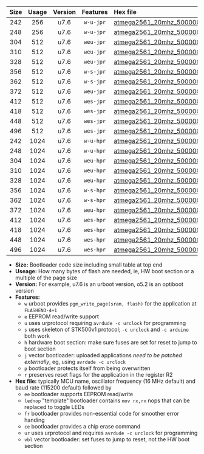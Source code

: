 |Size|Usage|Version|Features|Hex file|
|:-:|:-:|:-:|:-:|:--|
|242|256|u7.6|`w-u-jpr`|[atmega2561_20mhz_500000bps_ur_vbl.hex](https://raw.githubusercontent.com/stefanrueger/urboot/main/atmega2561_20mhz_500000bps_ur_vbl.hex)|
|248|256|u7.6|`w-u-jpr`|[atmega2561_20mhz_500000bps_lednop_ur_vbl.hex](https://raw.githubusercontent.com/stefanrueger/urboot/main/atmega2561_20mhz_500000bps_lednop_ur_vbl.hex)|
|304|512|u7.6|`weu-jpr`|[atmega2561_20mhz_500000bps_ee_ur_vbl.hex](https://raw.githubusercontent.com/stefanrueger/urboot/main/atmega2561_20mhz_500000bps_ee_ur_vbl.hex)|
|310|512|u7.6|`weu-jpr`|[atmega2561_20mhz_500000bps_ee_lednop_ur_vbl.hex](https://raw.githubusercontent.com/stefanrueger/urboot/main/atmega2561_20mhz_500000bps_ee_lednop_ur_vbl.hex)|
|328|512|u7.6|`weu-jpr`|[atmega2561_20mhz_500000bps_ee_lednop_fr_ur_vbl.hex](https://raw.githubusercontent.com/stefanrueger/urboot/main/atmega2561_20mhz_500000bps_ee_lednop_fr_ur_vbl.hex)|
|356|512|u7.6|`w-s-jpr`|[atmega2561_20mhz_500000bps_vbl.hex](https://raw.githubusercontent.com/stefanrueger/urboot/main/atmega2561_20mhz_500000bps_vbl.hex)|
|362|512|u7.6|`w-s-jpr`|[atmega2561_20mhz_500000bps_lednop_vbl.hex](https://raw.githubusercontent.com/stefanrueger/urboot/main/atmega2561_20mhz_500000bps_lednop_vbl.hex)|
|372|512|u7.6|`weu-jpr`|[atmega2561_20mhz_500000bps_ee_lednop_fr_ce_ur_vbl.hex](https://raw.githubusercontent.com/stefanrueger/urboot/main/atmega2561_20mhz_500000bps_ee_lednop_fr_ce_ur_vbl.hex)|
|412|512|u7.6|`wes-jpr`|[atmega2561_20mhz_500000bps_ee_vbl.hex](https://raw.githubusercontent.com/stefanrueger/urboot/main/atmega2561_20mhz_500000bps_ee_vbl.hex)|
|418|512|u7.6|`wes-jpr`|[atmega2561_20mhz_500000bps_ee_lednop_vbl.hex](https://raw.githubusercontent.com/stefanrueger/urboot/main/atmega2561_20mhz_500000bps_ee_lednop_vbl.hex)|
|448|512|u7.6|`wes-jpr`|[atmega2561_20mhz_500000bps_ee_lednop_fr_vbl.hex](https://raw.githubusercontent.com/stefanrueger/urboot/main/atmega2561_20mhz_500000bps_ee_lednop_fr_vbl.hex)|
|496|512|u7.6|`wes-jpr`|[atmega2561_20mhz_500000bps_ee_lednop_fr_ce_vbl.hex](https://raw.githubusercontent.com/stefanrueger/urboot/main/atmega2561_20mhz_500000bps_ee_lednop_fr_ce_vbl.hex)|
|242|1024|u7.6|`w-u-hpr`|[atmega2561_20mhz_500000bps_ur.hex](https://raw.githubusercontent.com/stefanrueger/urboot/main/atmega2561_20mhz_500000bps_ur.hex)|
|248|1024|u7.6|`w-u-hpr`|[atmega2561_20mhz_500000bps_lednop_ur.hex](https://raw.githubusercontent.com/stefanrueger/urboot/main/atmega2561_20mhz_500000bps_lednop_ur.hex)|
|304|1024|u7.6|`weu-hpr`|[atmega2561_20mhz_500000bps_ee_ur.hex](https://raw.githubusercontent.com/stefanrueger/urboot/main/atmega2561_20mhz_500000bps_ee_ur.hex)|
|310|1024|u7.6|`weu-hpr`|[atmega2561_20mhz_500000bps_ee_lednop_ur.hex](https://raw.githubusercontent.com/stefanrueger/urboot/main/atmega2561_20mhz_500000bps_ee_lednop_ur.hex)|
|328|1024|u7.6|`weu-hpr`|[atmega2561_20mhz_500000bps_ee_lednop_fr_ur.hex](https://raw.githubusercontent.com/stefanrueger/urboot/main/atmega2561_20mhz_500000bps_ee_lednop_fr_ur.hex)|
|356|1024|u7.6|`w-s-hpr`|[atmega2561_20mhz_500000bps.hex](https://raw.githubusercontent.com/stefanrueger/urboot/main/atmega2561_20mhz_500000bps.hex)|
|362|1024|u7.6|`w-s-hpr`|[atmega2561_20mhz_500000bps_lednop.hex](https://raw.githubusercontent.com/stefanrueger/urboot/main/atmega2561_20mhz_500000bps_lednop.hex)|
|372|1024|u7.6|`weu-hpr`|[atmega2561_20mhz_500000bps_ee_lednop_fr_ce_ur.hex](https://raw.githubusercontent.com/stefanrueger/urboot/main/atmega2561_20mhz_500000bps_ee_lednop_fr_ce_ur.hex)|
|412|1024|u7.6|`wes-hpr`|[atmega2561_20mhz_500000bps_ee.hex](https://raw.githubusercontent.com/stefanrueger/urboot/main/atmega2561_20mhz_500000bps_ee.hex)|
|418|1024|u7.6|`wes-hpr`|[atmega2561_20mhz_500000bps_ee_lednop.hex](https://raw.githubusercontent.com/stefanrueger/urboot/main/atmega2561_20mhz_500000bps_ee_lednop.hex)|
|448|1024|u7.6|`wes-hpr`|[atmega2561_20mhz_500000bps_ee_lednop_fr.hex](https://raw.githubusercontent.com/stefanrueger/urboot/main/atmega2561_20mhz_500000bps_ee_lednop_fr.hex)|
|496|1024|u7.6|`wes-hpr`|[atmega2561_20mhz_500000bps_ee_lednop_fr_ce.hex](https://raw.githubusercontent.com/stefanrueger/urboot/main/atmega2561_20mhz_500000bps_ee_lednop_fr_ce.hex)|

- **Size:** Bootloader code size including small table at top end
- **Useage:** How many bytes of flash are needed, ie, HW boot section or a multiple of the page size
- **Version:** For example, u7.6 is an urboot version, o5.2 is an optiboot version
- **Features:**
  + `w` urboot provides `pgm_write_page(sram, flash)` for the application at `FLASHEND-4+1`
  + `e` EEPROM read/write support
  + `u` uses urprotocol requiring `avrdude -c urclock` for programming
  + `s` uses skeleton of STK500v1 protocol; `-c urclock` and `-c arduino` both work
  + `h` hardware boot section: make sure fuses are set for reset to jump to boot section
  + `j` vector bootloader: uploaded applications *need to be patched externally*, eg, using `avrdude -c urclock`
  + `p` bootloader protects itself from being overwritten
  + `r` preserves reset flags for the application in the register R2
- **Hex file:** typically MCU name, oscillator frequency (16 MHz default) and baud rate (115200 default) followed by
  + `ee` bootloader supports EEPROM read/write
  + `lednop` "template" bootloader contains `mov rx,rx` nops that can be replaced to toggle LEDs
  + `fr` bootloader provides non-essential code for smoother error handing
  + `ce` bootloader provides a chip erase command
  + `ur` uses urprotocol and requires `avrdude -c urclock` for programming
  + `vbl` vector bootloader: set fuses to jump to reset, not the HW boot section
